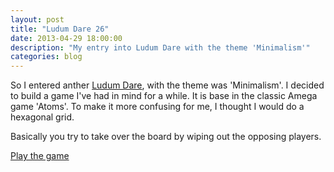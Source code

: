 ```yaml
---
layout: post
title: "Ludum Dare 26"
date: 2013-04-29 18:00:00
description: "My entry into Ludum Dare with the theme 'Minimalism'"
categories: blog
---
```


So I entered anther [Ludum Dare][ludum], with the theme was 'Minimalism'. I decided to build a game I've had in mind for a while. It is base in the classic Amega game 'Atoms'. To make it more confusing for me, I thought I would do a hexagonal grid.

Basically you try to take over the board by wiping out the opposing players.

[Play the game][entry]

[ludum]:  http://www.ludumdare.com/compo/
[entry]:  http://www.ludumdare.com/compo/ludum-dare-26/?action=preview&uid=14756
